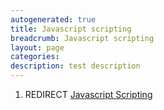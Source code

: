 ```yaml
---
autogenerated: true
title: Javascript scripting
breadcrumb: Javascript scripting
layout: page
categories: 
description: test description
---
```


1.  REDIRECT [Javascript Scripting](Javascript_Scripting)

